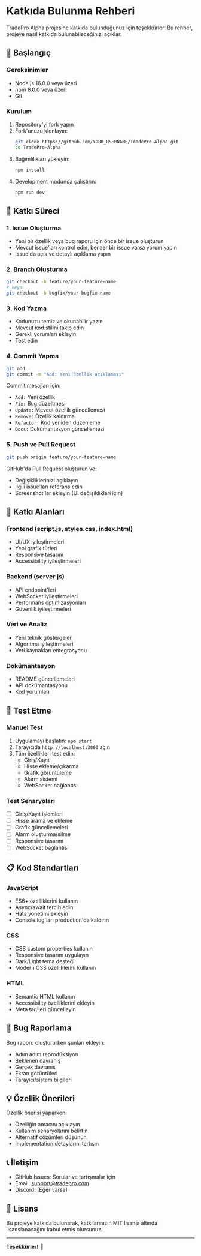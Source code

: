 # Katkıda Bulunma Rehberi

TradePro Alpha projesine katkıda bulunduğunuz için teşekkürler! Bu rehber, projeye nasıl katkıda bulunabileceğinizi açıklar.

## 🚀 Başlangıç

### Gereksinimler
- Node.js 16.0.0 veya üzeri
- npm 8.0.0 veya üzeri
- Git

### Kurulum
1. Repository'yi fork yapın
2. Fork'unuzu klonlayın:
   ```bash
   git clone https://github.com/YOUR_USERNAME/TradePro-Alpha.git
   cd TradePro-Alpha
   ```
3. Bağımlılıkları yükleyin:
   ```bash
   npm install
   ```
4. Development modunda çalıştırın:
   ```bash
   npm run dev
   ```

## 📝 Katkı Süreci

### 1. Issue Oluşturma
- Yeni bir özellik veya bug raporu için önce bir issue oluşturun
- Mevcut issue'ları kontrol edin, benzer bir issue varsa yorum yapın
- Issue'da açık ve detaylı açıklama yapın

### 2. Branch Oluşturma
```bash
git checkout -b feature/your-feature-name
# veya
git checkout -b bugfix/your-bugfix-name
```

### 3. Kod Yazma
- Kodunuzu temiz ve okunabilir yazın
- Mevcut kod stilini takip edin
- Gerekli yorumları ekleyin
- Test edin

### 4. Commit Yapma
```bash
git add .
git commit -m "Add: Yeni özellik açıklaması"
```

Commit mesajları için:
- `Add:` Yeni özellik
- `Fix:` Bug düzeltmesi
- `Update:` Mevcut özellik güncellemesi
- `Remove:` Özellik kaldırma
- `Refactor:` Kod yeniden düzenleme
- `Docs:` Dokümantasyon güncellemesi

### 5. Push ve Pull Request
```bash
git push origin feature/your-feature-name
```

GitHub'da Pull Request oluşturun ve:
- Değişikliklerinizi açıklayın
- İlgili issue'ları referans edin
- Screenshot'lar ekleyin (UI değişiklikleri için)

## 🎯 Katkı Alanları

### Frontend (script.js, styles.css, index.html)
- UI/UX iyileştirmeleri
- Yeni grafik türleri
- Responsive tasarım
- Accessibility iyileştirmeleri

### Backend (server.js)
- API endpoint'leri
- WebSocket iyileştirmeleri
- Performans optimizasyonları
- Güvenlik iyileştirmeleri

### Veri ve Analiz
- Yeni teknik göstergeler
- Algoritma iyileştirmeleri
- Veri kaynakları entegrasyonu

### Dokümantasyon
- README güncellemeleri
- API dokümantasyonu
- Kod yorumları

## 🧪 Test Etme

### Manuel Test
1. Uygulamayı başlatın: `npm start`
2. Tarayıcıda `http://localhost:3000` açın
3. Tüm özellikleri test edin:
   - Giriş/Kayıt
   - Hisse ekleme/çıkarma
   - Grafik görüntüleme
   - Alarm sistemi
   - WebSocket bağlantısı

### Test Senaryoları
- [ ] Giriş/Kayıt işlemleri
- [ ] Hisse arama ve ekleme
- [ ] Grafik güncellemeleri
- [ ] Alarm oluşturma/silme
- [ ] Responsive tasarım
- [ ] WebSocket bağlantısı

## 📋 Kod Standartları

### JavaScript
- ES6+ özelliklerini kullanın
- Async/await tercih edin
- Hata yönetimi ekleyin
- Console.log'ları production'da kaldırın

### CSS
- CSS custom properties kullanın
- Responsive tasarım uygulayın
- Dark/Light tema desteği
- Modern CSS özelliklerini kullanın

### HTML
- Semantic HTML kullanın
- Accessibility özelliklerini ekleyin
- Meta tag'leri güncelleyin

## 🐛 Bug Raporlama

Bug raporu oluştururken şunları ekleyin:
- Adım adım reprodüksiyon
- Beklenen davranış
- Gerçek davranış
- Ekran görüntüleri
- Tarayıcı/sistem bilgileri

## 💡 Özellik Önerileri

Özellik önerisi yaparken:
- Özelliğin amacını açıklayın
- Kullanım senaryolarını belirtin
- Alternatif çözümleri düşünün
- Implementation detaylarını tartışın

## 📞 İletişim

- GitHub Issues: Sorular ve tartışmalar için
- Email: support@tradepro.com
- Discord: [Eğer varsa]

## 📄 Lisans

Bu projeye katkıda bulunarak, katkılarınızın MIT lisansı altında lisanslanacağını kabul etmiş olursunuz.

---

**Teşekkürler!** 🎉
